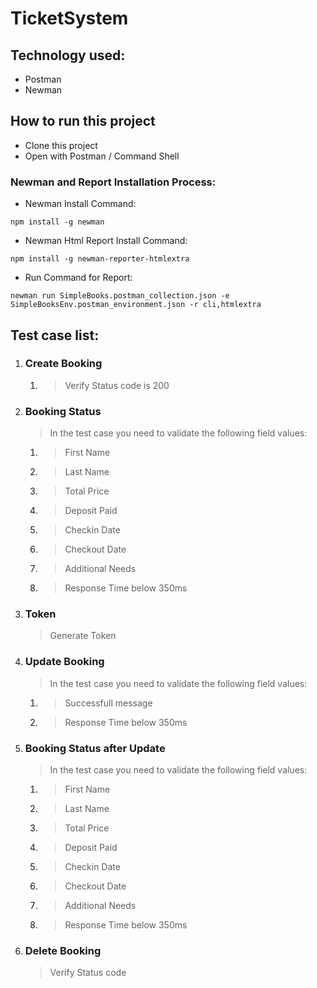 # TicketSystem

## Technology used:
- Postman
- Newman


## How to run this project
- Clone this project
- Open with Postman / Command Shell

### Newman and Report Installation Process:
- Newman Install Command:
```console
npm install -g newman
```
- Newman Html Report Install Command:
```console
npm install -g newman-reporter-htmlextra
```
- Run Command for Report: 
```console 
newman run SimpleBooks.postman_collection.json -e SimpleBooksEnv.postman_environment.json -r cli,htmlextra
```


## Test case list:
1. ### Create Booking
	1. > Verify Status code is 200
2. ### Booking Status
	> In the test case you need to validate the following field values:
	1. > First Name
	2. > Last Name
	3. > Total Price
	4. > Deposit Paid
	5. > Checkin Date
	6. > Checkout Date
	7. > Additional Needs
	8. > Response Time below 350ms

3. ### Token
	> Generate Token
  
4. ### Update Booking
	> In the test case you need to validate the following field values:
	1. > Successfull message
	2. > Response Time below 350ms

5. ### Booking Status after Update
	> In the test case you need to validate the following field values:
	1. > First Name
	2. > Last Name
	3. > Total Price
	4. > Deposit Paid
	5. > Checkin Date
	6. > Checkout Date
	7. > Additional Needs
	8. > Response Time below 350ms 

6. ### Delete Booking
	> Verify Status code

